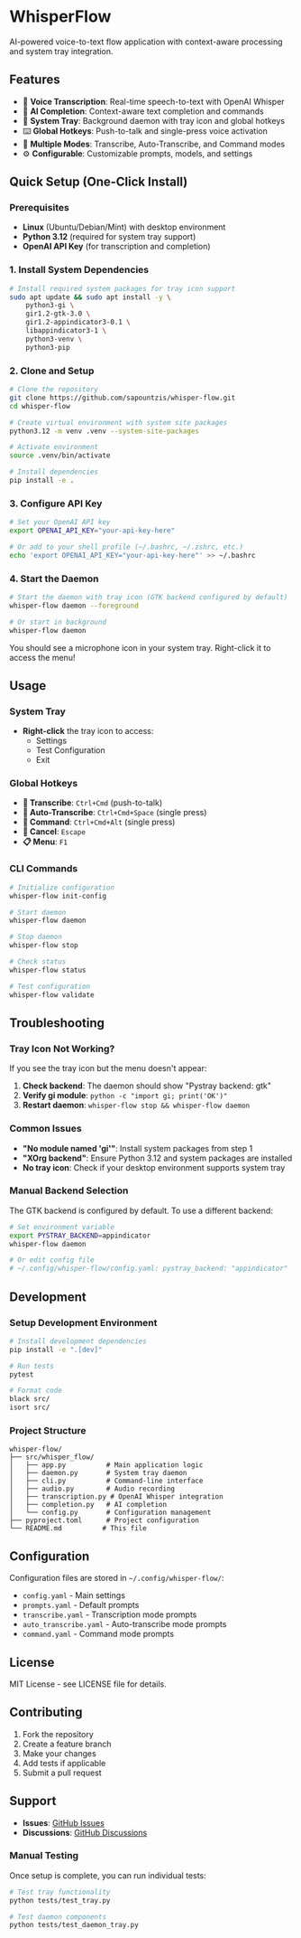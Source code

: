 # WhisperFlow

AI-powered voice-to-text flow application with context-aware processing and system tray integration.

## Features

- 🎤 **Voice Transcription**: Real-time speech-to-text with OpenAI Whisper
- 🤖 **AI Completion**: Context-aware text completion and commands
- 🔧 **System Tray**: Background daemon with tray icon and global hotkeys
- ⌨️ **Global Hotkeys**: Push-to-talk and single-press voice activation
- 📝 **Multiple Modes**: Transcribe, Auto-Transcribe, and Command modes
- ⚙️ **Configurable**: Customizable prompts, models, and settings

## Quick Setup (One-Click Install)

### Prerequisites

- **Linux** (Ubuntu/Debian/Mint) with desktop environment
- **Python 3.12** (required for system tray support)
- **OpenAI API Key** (for transcription and completion)

### 1. Install System Dependencies

```bash
# Install required system packages for tray icon support
sudo apt update && sudo apt install -y \
    python3-gi \
    gir1.2-gtk-3.0 \
    gir1.2-appindicator3-0.1 \
    libappindicator3-1 \
    python3-venv \
    python3-pip
```

### 2. Clone and Setup

```bash
# Clone the repository
git clone https://github.com/sapountzis/whisper-flow.git
cd whisper-flow

# Create virtual environment with system site packages
python3.12 -m venv .venv --system-site-packages

# Activate environment
source .venv/bin/activate

# Install dependencies
pip install -e .
```

### 3. Configure API Key

```bash
# Set your OpenAI API key
export OPENAI_API_KEY="your-api-key-here"

# Or add to your shell profile (~/.bashrc, ~/.zshrc, etc.)
echo 'export OPENAI_API_KEY="your-api-key-here"' >> ~/.bashrc
```

### 4. Start the Daemon

```bash
# Start the daemon with tray icon (GTK backend configured by default)
whisper-flow daemon --foreground

# Or start in background
whisper-flow daemon
```

You should see a microphone icon in your system tray. Right-click it to access the menu!

## Usage

### System Tray

- **Right-click** the tray icon to access:
  - Settings
  - Test Configuration  
  - Exit

### Global Hotkeys

- **🎤 Transcribe**: `Ctrl+Cmd` (push-to-talk)
- **🔴 Auto-Transcribe**: `Ctrl+Cmd+Space` (single press)
- **🤖 Command**: `Ctrl+Cmd+Alt` (single press)
- **🛑 Cancel**: `Escape`
- **📋 Menu**: `F1`

### CLI Commands

```bash
# Initialize configuration
whisper-flow init-config

# Start daemon
whisper-flow daemon

# Stop daemon
whisper-flow stop

# Check status
whisper-flow status

# Test configuration
whisper-flow validate
```

## Troubleshooting

### Tray Icon Not Working?

If you see the tray icon but the menu doesn't appear:

1. **Check backend**: The daemon should show "Pystray backend: gtk"
2. **Verify gi module**: `python -c "import gi; print('OK')"`
3. **Restart daemon**: `whisper-flow stop && whisper-flow daemon`

### Common Issues

- **"No module named 'gi'"**: Install system packages from step 1
- **"XOrg backend"**: Ensure Python 3.12 and system packages are installed
- **No tray icon**: Check if your desktop environment supports system tray

### Manual Backend Selection

The GTK backend is configured by default. To use a different backend:

```bash
# Set environment variable
export PYSTRAY_BACKEND=appindicator
whisper-flow daemon

# Or edit config file
# ~/.config/whisper-flow/config.yaml: pystray_backend: "appindicator"
```

## Development

### Setup Development Environment

```bash
# Install development dependencies
pip install -e ".[dev]"

# Run tests
pytest

# Format code
black src/
isort src/
```

### Project Structure

```
whisper-flow/
├── src/whisper_flow/
│   ├── app.py          # Main application logic
│   ├── daemon.py       # System tray daemon
│   ├── cli.py          # Command-line interface
│   ├── audio.py        # Audio recording
│   ├── transcription.py # OpenAI Whisper integration
│   ├── completion.py   # AI completion
│   └── config.py       # Configuration management
├── pyproject.toml      # Project configuration
└── README.md          # This file
```

## Configuration

Configuration files are stored in `~/.config/whisper-flow/`:

- `config.yaml` - Main settings
- `prompts.yaml` - Default prompts
- `transcribe.yaml` - Transcription mode prompts
- `auto_transcribe.yaml` - Auto-transcribe mode prompts
- `command.yaml` - Command mode prompts

## License

MIT License - see LICENSE file for details.

## Contributing

1. Fork the repository
2. Create a feature branch
3. Make your changes
4. Add tests if applicable
5. Submit a pull request

## Support

- **Issues**: [GitHub Issues](https://github.com/sapountzis/open-whisper-flow/issues)
- **Discussions**: [GitHub Discussions](https://github.com/sapountzis/open-whisper-flow/discussions)

### Manual Testing

Once setup is complete, you can run individual tests:

```bash
# Test tray functionality
python tests/test_tray.py

# Test daemon components
python tests/test_daemon_tray.py
```